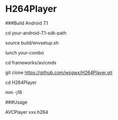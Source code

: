 # H264Player

###Build Android 7.1

cd your-android-7.1-sdk-path

source build/envsetup.sh

lunch your-combo

cd frameworks/av/cmds

git clone https://github.com/wsgwx/H264Player.git

cd H264Player

mm -j16

###Usage

AVCPlayer xxx.h264




